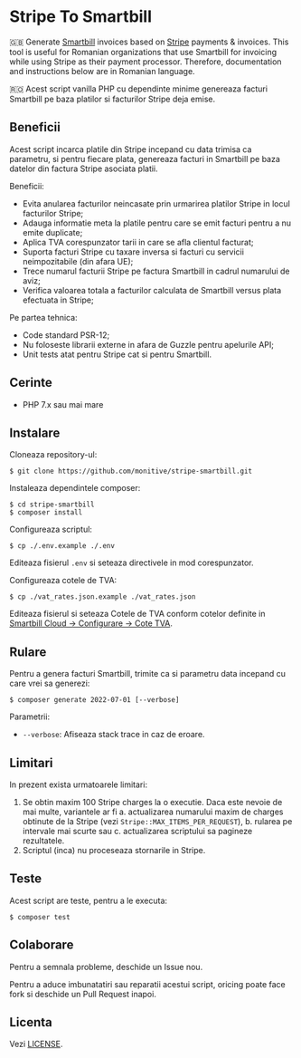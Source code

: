 # Stripe To Smartbill

🇬🇧 Generate [Smartbill](https://www.smartbill.ro) invoices based on [Stripe](https://stripe.com) payments &amp; invoices. This tool is useful for Romanian organizations that use Smartbill for invoicing while using Stripe as their payment processor. Therefore, documentation and instructions below are in Romanian language.

🇷🇴 Acest script vanilla PHP cu dependinte minime genereaza facturi Smartbill pe baza platilor si facturilor Stripe deja emise.

## Beneficii

Acest script incarca platile din Stripe incepand cu data trimisa ca parametru, si pentru fiecare plata, genereaza facturi in Smartbill pe baza datelor din factura Stripe asociata platii.

Beneficii:

- Evita anularea facturilor neincasate prin urmarirea platilor Stripe in locul facturilor Stripe;
- Adauga informatie meta la platile pentru care se emit facturi pentru a nu emite duplicate;
- Aplica TVA corespunzator tarii in care se afla clientul facturat;
- Suporta facturi Stripe cu taxare inversa si facturi cu servicii neimpozitabile (din afara UE);
- Trece numarul facturii Stripe pe factura Smartbill in cadrul numarului de aviz;
- Verifica valoarea totala a facturilor calculata de Smartbill versus plata efectuata in Stripe;

Pe partea tehnica:

- Code standard PSR-12;
- Nu foloseste librarii externe in afara de Guzzle pentru apelurile API;
- Unit tests atat pentru Stripe cat si pentru Smartbill.

## Cerinte

- PHP 7.x sau mai mare

## Instalare

Cloneaza repository-ul:

```shell
$ git clone https://github.com/monitive/stripe-smartbill.git
```

Instaleaza dependintele composer:

```shell
$ cd stripe-smartbill
$ composer install
```

Configureaza scriptul:

```shell
$ cp ./.env.example ./.env
```

Editeaza fisierul `.env` si seteaza directivele in mod corespunzator.

Configureaza cotele de TVA:

```shell
$ cp ./vat_rates.json.example ./vat_rates.json
```

Editeaza fisierul si seteaza Cotele de TVA conform cotelor definite in [Smartbill Cloud -> Configurare -> Cote TVA](https://cloud.smartbill.ro/core/configurare/cote-tva/).

## Rulare

Pentru a genera facturi Smartbill, trimite ca si parametru data incepand cu care vrei sa generezi:

```shell
$ composer generate 2022-07-01 [--verbose]
```

Parametrii:

- `--verbose`: Afiseaza stack trace in caz de eroare.

## Limitari

In prezent exista urmatoarele limitari:

1. Se obtin maxim 100 Stripe charges la o executie. Daca este nevoie de mai multe, variantele ar fi
  a. actualizarea numarului maxim de charges obtinute de la Stripe (vezi `Stripe::MAX_ITEMS_PER_REQUEST`),
  b. rularea pe intervale mai scurte sau
  c. actualizarea scriptului sa pagineze rezultatele.
2. Scriptul (inca) nu proceseaza stornarile in Stripe.

## Teste

Acest script are teste, pentru a le executa:

```shell
$ composer test
```

## Colaborare

Pentru a semnala probleme, deschide un Issue nou.

Pentru a aduce imbunatatiri sau reparatii acestui script, oricing poate face fork si deschide un Pull Request inapoi.

## Licenta

Vezi [LICENSE](LICENSE).
